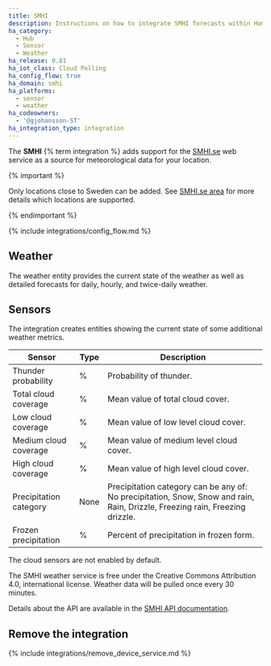 ```yaml
---
title: SMHI
description: Instructions on how to integrate SMHI forecasts within Home Assistant.
ha_category:
  - Hub
  - Sensor
  - Weather
ha_release: 0.81
ha_iot_class: Cloud Polling
ha_config_flow: true
ha_domain: smhi
ha_platforms:
  - sensor
  - weather
ha_codeowners:
  - '@gjohansson-ST'
ha_integration_type: integration
---
```


The **SMHI** {% term integration %} adds support for the [SMHI.se](https://www.smhi.se/) web service as a source for meteorological data for your location.

{% important %}

Only locations close to Sweden can be added. See [SMHI.se area](https://opendata.smhi.se/metfcst/pmp/geographic_area) for more details which locations are supported.

{% endimportant %}

{% include integrations/config_flow.md %}

## Weather

The weather entity provides the current state of the weather as well as detailed forecasts for daily, hourly, and twice-daily weather.

## Sensors

The integration creates entities showing the current state of some additional weather metrics.

| Sensor                    | Type              | Description                                                                                                                 |
| ------------------------- | ----------------- | --------------------------------------------------------------------------------------------------------------------------- |
| Thunder probability       | %                 | Probability of thunder.                                                                                                    |
| Total cloud coverage      | %                 | Mean value of total cloud cover.                                                                                            |
| Low cloud coverage        | %                 | Mean value of low level cloud cover.                                                                                        |
| Medium cloud coverage     | %                 | Mean value of medium level cloud cover.                                                                                     |
| High cloud coverage       | %                 | Mean value of high level cloud cover.                                                                                       |
| Precipitation category    | None              | Precipitation category can be any of: No precipitation, Snow, Snow and rain, Rain, Drizzle, Freezing rain, Freezing drizzle. |
| Frozen precipitation      | %                 | Percent of precipitation in frozen form.                                                                                    |

The cloud sensors are not enabled by default.

The SMHI weather service is free under the Creative Commons Attribution 4.0, international license. Weather data will be pulled once every 30 minutes.

Details about the API are available in the [SMHI API documentation](https://opendata.smhi.se/metfcst/pmp/introduction).

## Remove the integration

{% include integrations/remove_device_service.md %}
